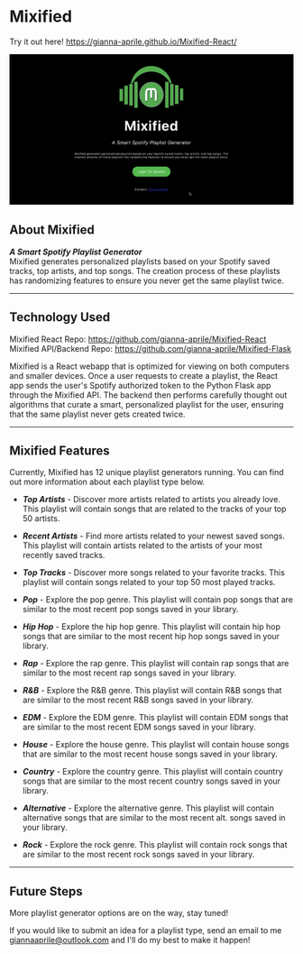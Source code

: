 # Mixified
Try it out here! https://gianna-aprile.github.io/Mixified-React/  

![Example Video](demo/Mixified-Demo.gif)

## About Mixified
***A Smart Spotify Playlist Generator***  
Mixified generates personalized playlists based on your Spotify saved tracks, top artists, and top songs. The creation process of these playlists has randomizing features to ensure you never get the same playlist twice.   

---
## Technology Used
Mixified React Repo: https://github.com/gianna-aprile/Mixified-React  
Mixified API/Backend Repo: https://github.com/gianna-aprile/Mixified-Flask

Mixified is a React webapp that is optimized for viewing on both computers and smaller devices. Once a user requests to create a playlist, the React app sends the user's Spotify authorized token to the Python Flask app through the Mixified API. The backend then performs carefully thought out algorithms that curate a smart, personalized playlist for the user, ensuring that the same playlist never gets created twice. 

---
## Mixified Features 
Currently, Mixified has 12 unique playlist generators running. You can find out more information about each playlist type below.

* ***Top Artists*** - Discover more artists related to artists you already love. This playlist will contain songs that are related to the tracks of your top 50 artists.

* ***Recent Artists*** - Find more artists related to your newest saved songs. This playlist will contain artists related to the artists of your most recently saved tracks.

* ***Top Tracks*** - Discover more songs related to your favorite tracks. This playlist will contain songs related to your top 50 most played tracks.

* ***Pop*** - Explore the pop genre. This playlist will contain pop songs that are similar to the most recent pop songs saved in your library.

* ***Hip Hop*** - Explore the hip hop genre. This playlist will contain hip hop songs that are similar to the most recent hip hop songs saved in your library.

* ***Rap*** - Explore the rap genre. This playlist will contain rap songs that are similar to the most recent rap songs saved in your library.

* ***R&B*** - Explore the R&B genre. This playlist will contain R&B songs that are similar to the most recent R&B songs saved in your library.

* ***EDM*** - Explore the EDM genre. This playlist will contain EDM songs that are similar to the most recent EDM songs saved in your library.

* ***House*** - Explore the house genre. This playlist will contain house songs that are similar to the most recent house songs saved in your library.

* ***Country*** - Explore the country genre. This playlist will contain country songs that are similar to the most recent country songs saved in your library.

* ***Alternative*** - Explore the alternative genre. This playlist will contain alternative songs that are similar to the most recent alt. songs saved in your library.

* ***Rock*** - Explore the rock genre. This playlist will contain rock songs that are similar to the most recent rock songs saved in your library.


---
## Future Steps
More playlist generator options are on the way, stay tuned!   

If you would like to submit an idea for a playlist type, send an email to me giannaaprile@outlook.com and I'll do my best to make it happen!